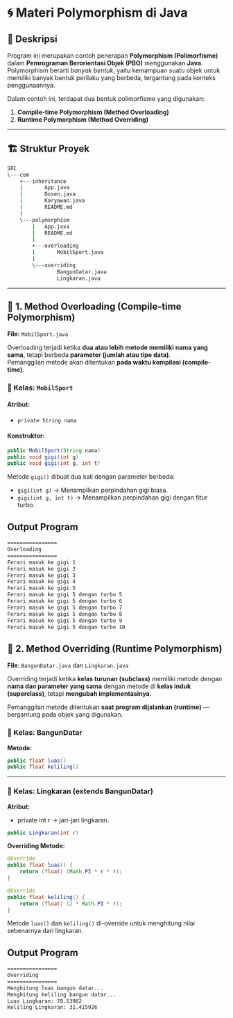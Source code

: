 # 🌀 Materi Polymorphism di Java

## 📘 Deskripsi

Program ini merupakan contoh penerapan **Polymorphism (Polimorfisme)** dalam **Pemrograman Berorientasi Objek (PBO)** menggunakan **Java**.  
Polymorphism berarti _banyak bentuk_, yaitu kemampuan suatu objek untuk memiliki banyak bentuk perilaku yang berbeda, tergantung pada konteks penggunaannya.

Dalam contoh ini, terdapat dua bentuk polimorfisme yang digunakan:

1. **Compile-time Polymorphism (Method Overloading)**
2. **Runtime Polymorphism (Method Overriding)**

---

## 🏗️ Struktur Proyek

```bash
SRC
\---com
    +---inheritance
    |       App.java
    |       Dosen.java
    |       Karyawan.java
    |       README.md
    |
    \---polymorphism
        |   App.java
        |   README.md
        |
        +---overloading
        |       MobilSport.java
        |
        \---overriding
                BangunDatar.java
                Lingkaran.java
```

---

## 🔹 1. Method Overloading (Compile-time Polymorphism)

**File:** `MobilSport.java`

Overloading terjadi ketika **dua atau lebih metode memiliki nama yang sama**, tetapi berbeda **parameter (jumlah atau tipe data)**.  
Pemanggilan metode akan ditentukan **pada waktu kompilasi (compile-time)**.

### 🧱 Kelas: `MobilSport`

#### Atribut:

-   `private String nama`

#### Konstruktor:

```java
public MobilSport(String nama)
public void gigi(int g)
public void gigi(int g, int t)
```

Metode `gigi()` dibuat dua kali dengan parameter berbeda:

-   `gigi(int g)` → Menampilkan perpindahan gigi biasa.
-   `gigi(int g, int t)` → Menampilkan perpindahan gigi dengan fitur turbo.

## Output Program

```bash
================
Overloading
================
Ferari masuk ke gigi 1
Ferari masuk ke gigi 2
Ferari masuk ke gigi 3
Ferari masuk ke gigi 4
Ferari masuk ke gigi 5
Ferari masuk ke gigi 5 dengan turbo 5
Ferari masuk ke gigi 5 dengan turbo 6
Ferari masuk ke gigi 5 dengan turbo 7
Ferari masuk ke gigi 5 dengan turbo 8
Ferari masuk ke gigi 5 dengan turbo 9
Ferari masuk ke gigi 5 dengan turbo 10
```

## 🔸 2. Method Overriding (Runtime Polymorphism)

**File**: `BangunDatar.java` dan `Lingkaran.java`

Overriding terjadi ketika **kelas turunan (subclass)** memiliki metode dengan **nama dan parameter yang sama** dengan metode di **kelas induk (superclass)**, tetapi **mengubah implementasinya.**

Pemanggilan metode ditentukan **saat program dijalankan (runtime)** — bergantung pada objek yang digunakan.

### 🧱 Kelas: BangunDatar

**Metode:**

```java
public float luas()
public float keliling()
```

---

### 🧱 Kelas: Lingkaran (extends BangunDatar)

**Atribut:**

-   private int r → jari-jari lingkaran.

```java
public Lingkaran(int r)
```

**Overriding Metode:**

```java
@Override
public float luas() {
    return (float) (Math.PI * r * r);
}

@Override
public float keliling() {
    return (float) (2 * Math.PI * r);
}
```

Metode `luas()` dan `keliling()` di-override untuk menghitung nilai sebenarnya dari lingkaran.

## Output Program

```bash
================
Overriding
================
Menghitung luas bangun datar...
Menghitung keliling bangun datar...
Luas Lingkaran: 78.53982
Keliling Lingkaran: 31.415926
```
